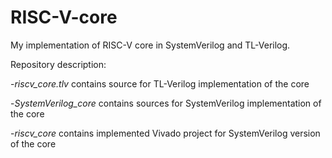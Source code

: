 # RISC-V-core
My implementation of RISC-V core in SystemVerilog and TL-Verilog.

Repository description:
 
  -*riscv_core.tlv* contains source for TL-Verilog implementation of the core
 
  -*SystemVerilog_core* contains sources for SystemVerilog implementation of the core
 
  -*riscv_core* contains implemented Vivado project for SystemVerilog version of the core
